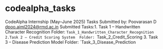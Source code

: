 # codealpha_tasks
CodeAlpha Internship  (May–June 2025) Tasks  Submitted by: Poovarasan D dpoo.aiml2024@rmd.ac.in  Submitted Tasks:1. Task 1 – Handwritten Character Recognition  Folder: `Task_1_Handwritten_Character_Recognition  2.Task 2 – Credit Scoring System  Folder: `Task_2_Credit_Scoring  3. Task 3 – Disease Prediction Model Folder: `Task_3_Disease_Prediction
